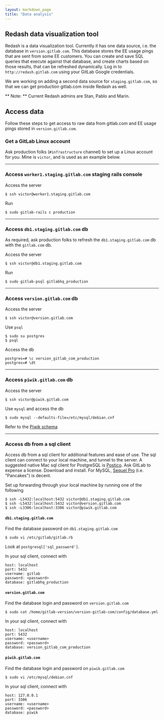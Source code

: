 ```yaml
---
layout: markdown_page
title: "Data analysis"
---
```

## Redash data visualization tool
Redash is a data visualization tool. Currently it has one data source, i.e. the database in `version.gitlab.com`.
This database stores the EE usage pings that are sent from some EE customers.
You can create and save SQL queries that execute against that database, and create charts based on those results, that can be refreshed dynamically.
Log in to `http://redash.gitlab.com` using your GitLab Google credentials.

We are working on adding a second data source for `staging.gitlab.com`, so that we can get production gitlab.com inside Redash as well.

** Note: ** Current Redash admins are Stan, Pablo and Marin.  

## Access data
Follow these steps to get access to raw data from gitlab.com and EE usage pings stored in `version.gitlab.com`.

### Get a GitLab Linux account
Ask production folks (`#infrastructure` channel) to set up a Linux account for you. Mine is `victor`, and is used as an example below.

---

### Access `worker1.staging.gitlab.com` staging rails console
Access the server
```
$ ssh victor@worker1.staging.gitlab.com
```

Run
```
$ sudo gitlab-rails c production
```

---

### Access `db1.staging.gitlab.com` db
As required, ask production folks to refresh the `db1.staging.gitlab.com` db with the `gitlab.com` db.

Access the server
```
$ ssh victor@db1.staging.gitlab.com
```

Run
```
$ sudo gitlab-psql gitlabhq_production
```

---

### Access `version.gitlab.com` db
Access the server
```
$ ssh victor@version.gitlab.com
```

Use `psql`
```
$ sudo su postgres
$ psql
```

Access the db
```
postgres=# \c version_gitlab_com_production
postgres=# \dt
```

---

### Access `piwik.gitlab.com` db
Access the server
```
$ ssh victor@piwik.gitlab.com
```

Use `mysql` and access the db
```
$ sudo mysql --defaults-file=/etc/mysql/debian.cnf
```

Refer to the [Piwik schema](https://developer.piwik.org/guides/persistence-and-the-mysql-backend)

---

### Access db from a sql client
Access db from a sql client for additional features and ease of use. The sql client can connect to your local machine, and tunnel to the server. A suggested native Mac sql client for PostgreSQL is [Postico](https://eggerapps.at/postico/). Ask GitLab to expense a license. Download and install. For MySQL, [Sequel Pro](http://sequelpro.com) (i.e. "Pancakes") is decent.


Set up forwarding through your local machine by running one of the following
```
$ ssh -L5432:localhost:5432 victor@db1.staging.gitlab.com
$ ssh -L5432:localhost:5432 victor@version.gitlab.com
$ ssh -L3306:localhost:3306 victor@piwik.gitlab.com
```

#### `db1.staging.gitlab.com`
Find the database password on `db1.staging.gitlab.com`
```
$ sudo vi /etc/gitlab/gitlab.rb
```
Look at `postgresql['sql_password']`.

In your sql client, connect with
```
host: localhost
port: 5432
username: gitlab
password: <password>
database: gitlabhq_production
```

#### `version.gitlab.com`
Find the database login and password on `version.gitlab.com`
```
$ sudo cat /home/gitlab-version/version-gitlab-com/config/database.yml
```

In your sql client, connect with
```
host: localhost
port: 5432
username: <username>
password: <password>
database: version_gitlab_com_production
```

#### `piwik.gitlab.com`
Find the database login and password on `piwik.gitlab.com`
```
$ sudo vi /etc/mysql/debian.cnf
```

In your sql client, connect with
```
host: 127.0.0.1
port: 3306
username: <username>
password: <password>
database: piwik
```
